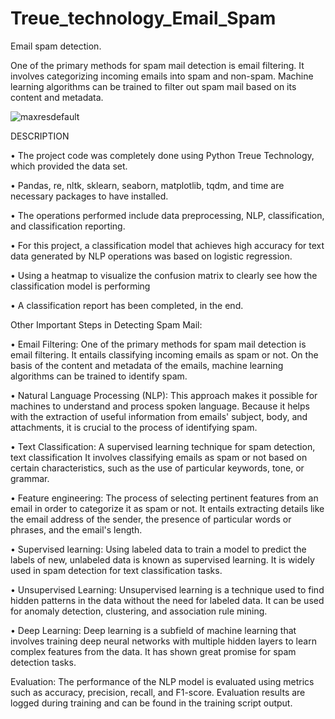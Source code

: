 # Treue_technology_Email_Spam
Email spam detection.
 
One of the primary methods for spam mail detection is email filtering. It involves categorizing incoming emails into spam and non-spam. Machine learning algorithms can be trained to filter out spam mail based on its content and metadata.

![maxresdefault](https://github.com/imshubhamkore/Treue_technology_Email_Spam/assets/128685230/bb1242f5-9db1-4e59-b228-d7308540b439)

DESCRIPTION

• The project code was completely done using Python Treue Technology, which provided the data set.

• Pandas, re, nltk, sklearn, seaborn, matplotlib, tqdm, and time are necessary packages to have installed.

• The operations performed include data preprocessing, NLP, classification, and classification reporting.

• For this project, a classification model that achieves high accuracy for text data generated by NLP operations was based on logistic regression.

• Using a heatmap to visualize the confusion matrix to clearly see how the classification model is performing

• A classification report has been completed, in the end.

Other Important Steps in Detecting Spam Mail:

• Email Filtering: One of the primary methods for spam mail detection is email filtering. It entails classifying incoming emails as spam or not. On the basis of the content and metadata of the emails, machine learning algorithms can be trained to identify spam.

• Natural Language Processing (NLP): This approach makes it possible for machines to understand and process spoken language. Because it helps with the extraction of useful information from emails' subject, body, and attachments, it is crucial to the process of identifying spam.

• Text Classification: A supervised learning technique for spam detection, text classification It involves classifying emails as spam or not based on certain characteristics, such as the use of particular keywords, tone, or grammar.

• Feature engineering: The process of selecting pertinent features from an email in order to categorize it as spam or not. It entails extracting details like the email address of the sender, the presence of particular words or phrases, and the email's length.

• Supervised learning: Using labeled data to train a model to predict the labels of new, unlabeled data is known as supervised learning. It is widely used in spam detection for text classification tasks.

• Unsupervised Learning: Unsupervised learning is a technique used to find hidden patterns in the data without the need for labeled data. It can be used for anomaly detection, clustering, and association rule mining.

• Deep Learning: Deep learning is a subfield of machine learning that involves training deep neural networks with multiple hidden layers to learn complex features from the data. It has shown great promise for spam detection tasks.

Evaluation:
The performance of the NLP model is evaluated using metrics such as accuracy, precision, recall, and F1-score. Evaluation results are logged during training and can be found in the training script output.


